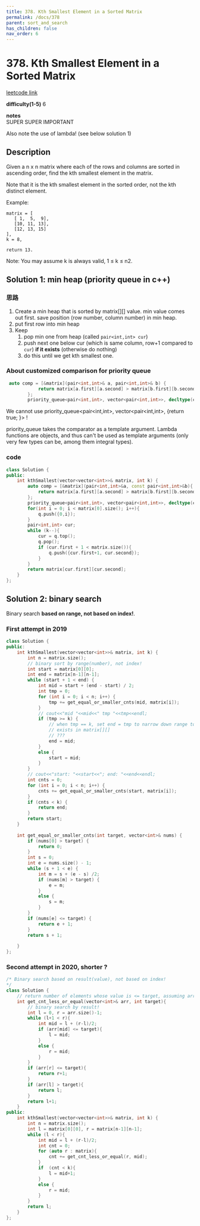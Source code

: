 ```yaml
---
title: 378. Kth Smallest Element in a Sorted Matrix
permalink: /docs/378
parent: sort_and_search
has_children: false
nav_order: 6
---
```

# 378. Kth Smallest Element in a Sorted Matrix
[leetcode link](https://leetcode.com/problems/kth-smallest-element-in-a-sorted-matrix/)

**difficulty(1-5)** 
6

**notes**   
SUPER SUPER IMPORTANT

Also note the use of lambda! (see below solution 1)

## Description
Given a n x n matrix where each of the rows and columns are sorted in ascending order, find the kth smallest element in the matrix.

Note that it is the kth smallest element in the sorted order, not the kth distinct element.

Example:
```
matrix = [
   [ 1,  5,  9],
   [10, 11, 13],
   [12, 13, 15]
],
k = 8,

return 13.
```
Note: 
You may assume k is always valid, 1 ≤ k ≤ n2.

## Solution 1: min heap (priority queue in c++)
### 思路
1. Create a min heap that is sorted by matrix[][] value. min value comes out first.
save position (row number, column number) in min heap. 
2. put first row into min heap
3. Keep 
   1. pop min one from heap (called `pair<int,int> cur`)
   2. push next one below cur (which is same column, row+1 compared to `cur`) **if it exists** (otherwise do nothing)
   3. do this until we get kth smallest one.

### About customized comparison for priority queue
```c++
 auto comp = [&matrix](pair<int,int>& a, pair<int,int>& b) {
            return matrix[a.first][a.second] > matrix[b.first][b.second];
        };
        priority_queue<pair<int,int>, vector<pair<int,int>>, decltype(comp)> pq(comp); 
```

We cannot use priority_queue<pair<int,int>, vector<pair<int,int>, [](){return true; }> !

priority_queue takes the comparator as a template argument. Lambda functions are objects, and thus can't be used as template arguments (only very few types can be, among them integral types).

### code
```c++
class Solution {
public:
    int kthSmallest(vector<vector<int>>& matrix, int k) {
        auto comp = [&matrix](pair<int,int>&a, const pair<int,int>&b){
            return matrix[a.first][a.second] > matrix[b.first][b.second];
        };
        priority_queue<pair<int,int>, vector<pair<int,int>>, decltype(comp)> q(comp);
        for(int i = 0; i < matrix[0].size(); i++){
            q.push({0,i});
        }
        pair<int,int> cur;
        while (k--){
            cur = q.top();
            q.pop();
            if (cur.first + 1 < matrix.size()){
                q.push({cur.first+1, cur.second});
            }
        }
        return matrix[cur.first][cur.second];
    }
};
```

## Solution 2: binary search

Binary search **based on range, not based on index!**.

### First attempt in 2019
```c++
class Solution {
public:
    int kthSmallest(vector<vector<int>>& matrix, int k) {
        int n = matrix.size();
        // binary sort by range(number), not index!
        int start = matrix[0][0];
        int end = matrix[n-1][n-1];
        while (start + 1 < end) {
            int mid = start + (end - start) / 2;
            int tmp = 0;
            for (int i = 0; i < n; i++) {
                tmp += get_equal_or_smaller_cnts(mid, matrix[i]);
            }
            // cout<<"mid "<<mid<<" tmp "<<tmp<<endl;
            if (tmp >= k) {
                // when tmp == k, set end = tmp to narrow down range to specific number that
                // exists in matrix[][]
                // ???
                end = mid;
            }
            else {
                start = mid;
            }
        }
        // cout<<"start: "<<start<<"; end: "<<end<<endl;
        int cnts = 0;
        for (int i = 0; i < n; i++) {
            cnts += get_equal_or_smaller_cnts(start, matrix[i]);
        }
        if (cnts < k) {
            return end;
        }
        return start;
    }
    
    int get_equal_or_smaller_cnts(int target, vector<int>& nums) {
        if (nums[0] > target) {
            return 0;
        }
        int s = 0;
        int e = nums.size() - 1;
        while (s + 1 < e) {
            int m = s + (e - s) /2;
            if (nums[m] > target) {
                e = m;
            }
            else {
                s = m;
            }
        }
        if (nums[e] <= target) {
            return e + 1;
        }
        return s + 1;
        
    }
};
```

### Second attempt in 2020, shorter ?
```c++
/* Binary search based on result(value), not based on index!
*/
class Solution {
    // return number of elements whose value is <= target, assuming arr is sorted ascendingly
    int get_cnt_less_or_equal(vector<int>& arr, int target){
        // binary search by result!
        int l = 0, r = arr.size()-1;
        while (l+1 < r){
            int mid = l + (r-l)/2;
            if (arr[mid] <= target){
                l = mid;
            }
            else {
                r = mid;
            }
        }
        if (arr[r] <= target){
            return r+1;
        }
        if (arr[l] > target){
            return l;
        }
        return l+1;        
    }
public:
    int kthSmallest(vector<vector<int>>& matrix, int k) {
        int n = matrix.size();
        int l = matrix[0][0], r = matrix[n-1][n-1];
        while (l < r){
            int mid = l + (r-l)/2;
            int cnt = 0;
            for (auto r : matrix){
                cnt += get_cnt_less_or_equal(r, mid);
            }
            if  (cnt < k){
                l = mid+1;
            }
            else {
                r = mid;
            }
        }
        return l;
    }
};
```
<!-- 
Default label
{: .label }

Blue label
{: .label .label-blue }

Stable
{: .label .label-green }

New release
{: .label .label-purple }

Coming soon
{: .label .label-yellow }

Deprecated
{: .label .label-red } -->
